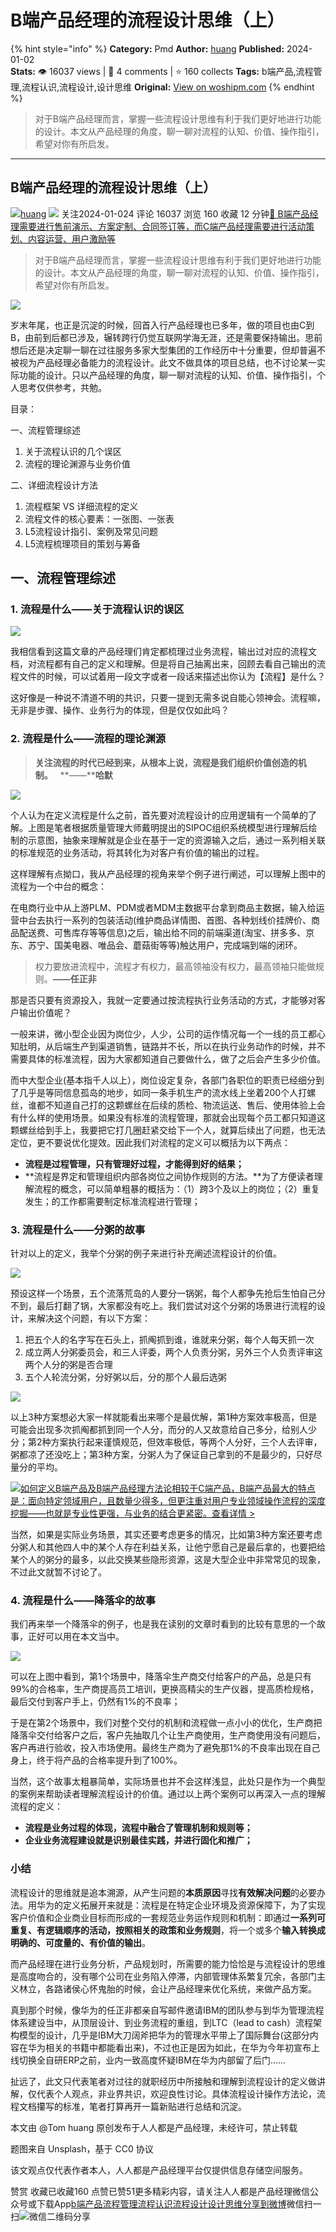 # B端产品经理的流程设计思维（上）
{% hint style="info" %}
**Category:** Pmd
**Author:** [huang](https://www.woshipm.com/u/1447311)
**Published:** 2024-01-02  
**Stats:** 👁️ 16037 views | 💬 4 comments | ⭐ 160 collects
**Tags:** b端产品,流程管理,流程认识,流程设计,设计思维
**Original:** [View on woshipm.com](https://www.woshipm.com/pmd/5967924.html)
{% endhint %}
> 对于B端产品经理而言，掌握一些流程设计思维有利于我们更好地进行功能的设计。本文从产品经理的角度，聊一聊对流程的认知、价值、操作指引，希望对你有所启发。

---

## B端产品经理的流程设计思维（上）

[![](https://static.woshipm.com/view/woshipm_api_def_20231229114710_4099.jpg?imageView2/1/w/72/h/72/q/100)](https://www.woshipm.com/u/1447311)[huang](https://www.woshipm.com/u/1447311) ![](https://static.woshipm.com/tag/1101_1@2x.png) 关注2024-01-024 评论 16037 浏览 160 收藏 12 分钟[🔗 B端产品经理需要进行售前演示、方案定制、合同签订等，而C端产品经理需要进行活动策划、内容运营、用户激励等](https://ke.qidianla.com/courses/bcpm)

> 对于B端产品经理而言，掌握一些流程设计思维有利于我们更好地进行功能的设计。本文从产品经理的角度，聊一聊对流程的认知、价值、操作指引，希望对你有所启发。

![](https://image.woshipm.com/2023/04/13/c6e45858-d9e9-11ed-bd74-00163e0b5ff3.jpg)

岁末年尾，也正是沉淀的时候，回首入行产品经理也已多年，做的项目也由C到B，由前到后都已涉及，辗转跨行仍觉互联网学海无涯，还是需要保持输出。思前想后还是决定聊一聊在过往服务多家大型集团的工作经历中十分重要，但却普遍不被视为产品经理必备能力的流程设计。此文不做具体的项目总结，也不讨论某一实际功能的设计。只以产品经理的角度，聊一聊对流程的认知、价值、操作指引，个人思考仅供参考，共勉。

目录：

一、流程管理综述

1.  关于流程认识的几个误区
2.  流程的理论渊源与业务价值

二、详细流程设计方法

1.  流程框架 VS 详细流程的定义
2.  流程文件的核心要素：一张图、一张表
3.  L5流程设计指引、案例及常见问题
4.  L5流程梳理项目的策划与筹备

## 一、流程管理综述

### 1\. 流程是什么——关于流程认识的误区

![](https://image.woshipm.com/2023/12/30/b22cc04c-a6eb-11ee-bc18-00163e142b65.jpg)

我相信看到这篇文章的产品经理们肯定都梳理过业务流程，输出过对应的流程文档，对流程都有自己的定义和理解。但是将自己抽离出来，回顾去看自己输出的流程文件的时候，可以试着用一段文字或者一段话来描述出你认为【流程】是什么？

这好像是一种说不清道不明的共识，只要一提到无需多说自能心领神会。流程嘛，无非是步骤、操作、业务行为的体现，但是仅仅如此吗？

### 2\. 流程是什么——流程的理论渊源

> **关注流程的时代已经到来，从根本上说，流程是我们****组织价值创造的机制****。**   **——****哈默**

![](https://image.woshipm.com/2023/12/30/277916f4-a6ef-11ee-b96e-00163e142b65.jpg)

个人认为在定义流程是什么之前，首先要对流程设计的应用逻辑有一个简单的了解。上图是笔者根据质量管理大师戴明提出的SIPOC组织系统模型进行理解后绘制的示意图，抽象来理解就是企业在基于一定的资源输入之后，通过一系列相关联的标准规范的业务活动，将其转化为对客户有价值的输出的过程。

这样理解有点拗口，我从产品经理的视角来举个例子进行阐述，可以理解上图中的流程为一个中台的概念：

在电商行业中从上游PLM、PDM或者MDM主数据平台拿到商品主数据，输入给运营中台去执行一系列的包装活动(维护商品详情图、首图、各种划线价挂牌价、商品配送费、可售库存等等信息)之后，输出给不同的前端渠道(淘宝、拼多多、京东、苏宁、国美电器、唯品会、蘑菇街等等)触达用户，完成端到端的闭环。

> 权力要放进流程中，流程才有权力，最高领袖没有权力，最高领袖只能做规则。**——任正非**

那是否只要有资源投入，我就一定要通过按流程执行业务活动的方式，才能够对客户输出价值呢？

一般来讲，微小型企业因为岗位少，人少，公司的运作情况每一个一线的员工都心知肚明，从后端生产到渠道销售，链路并不长，所以在执行业务动作的时候，并不需要具体的标准流程，因为大家都知道自己要做什么，做了之后会产生多少价值。

而中大型企业(基本指千人以上），岗位设定复杂，各部门各职位的职责已经细分到了几乎是等同信息孤岛的地步，如同一条手机生产的流水线上坐着200个人打螺丝，谁都不知道自己打的这颗螺丝在后续的质检、物流运送、售后、使用体验上会有什么样的使用场景。如果没有标准的流程管理，那就会出现每个员工都只知道这颗螺丝给到手上，我要把它打几圈赶紧交给下一个人，就算后续出了问题，也无法定位，更不要说优化提效。因此我们对流程的定义可以概括为以下两点：

*   **流程是过程管理，只有管理好过程，才能得到好的结果；**
*   **流程是界定和管理组织内部各岗位之间协作规则的方法。**为了方便读者理解流程的概念，可以简单粗暴的概括为：（1）跨3个及以上的岗位；（2）重复发生；的工作都需要制定标准流程进行管理；

### 3\. 流程是什么——分粥的故事

针对以上的定义，我举个分粥的例子来进行补充阐述流程设计的价值。

![](https://image.woshipm.com/2023/12/30/f47b010e-a6f3-11ee-ab67-00163e142b65.jpg)

预设这样一个场景，五个流落荒岛的人要分一锅粥，每个人都争先抢后生怕自己分不到，最后打翻了锅，大家都没有吃上。我们尝试对这个分粥的场景进行流程的设计，来解决这个问题，有以下方案：

1.  把五个人的名字写在石头上，抓阄抓到谁，谁就来分粥，每个人每天抓一次
2.  成立两人分粥委员会，和三人评委，两个人负责分粥，另外三个人负责评审这两个人分的粥是否合理
3.  五个人轮流分粥，分好粥以后，分的那个人最后选粥

![](https://image.woshipm.com/2023/12/30/99915ffa-a6f7-11ee-ab67-00163e142b65.jpg)

以上3种方案想必大家一样就能看出来哪个是最优解，第1种方案效率极高，但是可能会出现多次抓阄都抓到同一个人分，而分的人又故意给自己多分，给别人少分；第2种方案执行起来谨慎规范，但效率极低，等两个人分好，三个人去评审，粥都凉了还没吃上；第3种方案，分粥人为了保证自己拿到的不是最少的，只好尽量分的平均。

[![](https://image.woshipm.com/2023/08/02/72b77e4e-30e3-11ee-88e7-00163e0b5ff3.png)如何定义B端产品及B端产品经理方法论相较于C端产品，B端产品最大的特点是：面向特定领域用户，且数量少得多，但更注重对用户专业领域操作流程的深度挖掘——也就是专业性更强，与业务的结合更紧密。查看详情 >](https://ke.qidianla.com/courses/bcpm)

当然，如果是实际业务场景，其实还要考虑更多的情况，比如第3种方案还要考虑分粥人和其他四人中的某个人存在利益关系，让他宁愿自己是最后拿的，也要把给某个人的粥分的最多，以此交换某些隐形资源，这是大型企业中非常常见的现象，不过此文就暂不讨论了。

### 4\. 流程是什么——降落伞的故事

我们再来举一个降落伞的例子，也是我在读别的文章时看到的比较有意思的一个故事，正好可以用在本文当中。

![](https://image.woshipm.com/2023/12/30/fef1bf16-a6f7-11ee-ab67-00163e142b65.jpg)

可以在上图中看到，第1个场景中，降落伞生产商交付给客户的产品，总是只有99%的合格率，生产商提高员工培训，更换高精尖的生产仪器，提高质检规格，最后交付到客户手上，仍然有1%的不良率；

于是在第2个场景中，我们对整个交付的机制和流程做一点小小的优化，生产商把降落伞交付给客户之后，客户先抽取几个让生产商使用，生产商使用没有问题后，客户再进行验收，投入市场使用。最终生产商为了避免那1%的不良率出现在自己身上，终于将产品的合格率提升到了100%。

当然，这个故事太粗暴简单，实际场景也并不会这样浅显，此处只是作为一个典型的案例来帮助读者理解流程设计的价值。通过以上两个案例可以再深入一点的理解流程的定义：

*   **流程是业务过程的体现，流程中融合了管理机制和规则等；**
*   **企业业务流程建设就是识别最佳实践，并进行固化和推广；**

### 小结

流程设计的思维就是追本溯源，从产生问题的**本质原因**寻找**有效解决问题**的必要办法。用华为的定义拓展开来就是：流程是在特定企业环境及资源保障下，为了实现客户价值和企业商业目标而形成的一套规范业务运作规则和机制：即通过**一系列可重复、有逻辑顺序的活动，按照相关的政策和业务规则**，将一个或多个**输入转换成明确的、可度量的、有价值的输出**。

而产品经理在进行业务分析，产品规划时，所需要的能力恰恰是与流程设计的思维是高度吻合的，没有哪个公司在业务陷入停滞，内部管理体系繁复冗余，各部门主义林立，各路诸侯心怀鬼胎的时候，会让产品经理来优化系统，来做产品方案。

真到那个时候，像华为的任正非都亲自写邮件邀请IBM的团队参与到华为管理流程体系建设当中，从顶层设计、到业务流程的重组，到LTC（lead to cash）流程架构模型的设计，几乎是IBM大刀阔斧把华为的管理水平带上了国际舞台(这部分内容在华为相关的书籍中都能看出来)，不过也正是因为如此，在华为今年初宣布上线切换全自研ERP之前，业内一致高度怀疑IBM在华为内部留了后门……

扯远了，此文只代表笔者对过往的就职经历中所接触和理解到流程设计的定义做讲解，仅代表个人观点，非业界共识，欢迎良性讨论。具体流程设计操作方法论，流程文档攥写的标准，笔者打算再开一篇新贴进行总结和沉淀。

本文由 @Tom huang 原创发布于人人都是产品经理，未经许可，禁止转载

题图来自 Unsplash，基于 CC0 协议

该文观点仅代表作者本人，人人都是产品经理平台仅提供信息存储空间服务。

赞赏 收藏已收藏160 点赞已赞51更多精彩内容，请关注人人都是产品经理微信公众号或下载App[b端产品](https://www.woshipm.com/tag/b%e7%ab%af%e4%ba%a7%e5%93%81)[流程管理](https://www.woshipm.com/tag/%e6%b5%81%e7%a8%8b%e7%ae%a1%e7%90%86)[流程认识](https://www.woshipm.com/tag/%e6%b5%81%e7%a8%8b%e8%ae%a4%e8%af%86)[流程设计](https://www.woshipm.com/tag/%e6%b5%81%e7%a8%8b%e8%ae%be%e8%ae%a1)[设计思维](https://www.woshipm.com/tag/%e8%ae%be%e8%ae%a1%e6%80%9d%e7%bb%b4)[分享到微博](https://service.weibo.com/share/share.php?appkey=2775287854&title=B端产品经理的流程设计思维（上）&url=https://www.woshipm.com/pmd/5967924.html&pic=https://image.woshipm.com/2023/04/13/c6e45858-d9e9-11ed-bd74-00163e0b5ff3.jpg)微信扫一扫![微信二维码](https://api.pwmqr.com/qrcode/create/?url=https://www.woshipm.com/pmd/5967924.html)分享